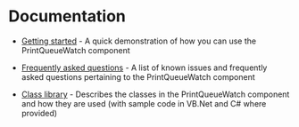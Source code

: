 # Documentation

* [Getting started](Getting-started.md) - A quick demonstration of how you can use the PrintQueueWatch component

* [Frequently asked questions](Frequently-asked-questions.md) - A list of known issues and frequently asked questions pertaining to the PrintQueueWatch component

* [Class library](Class-library.md) - Describes the classes in the PrintQueueWatch component and how they are used (with sample code in VB.Net and C# where provided)
